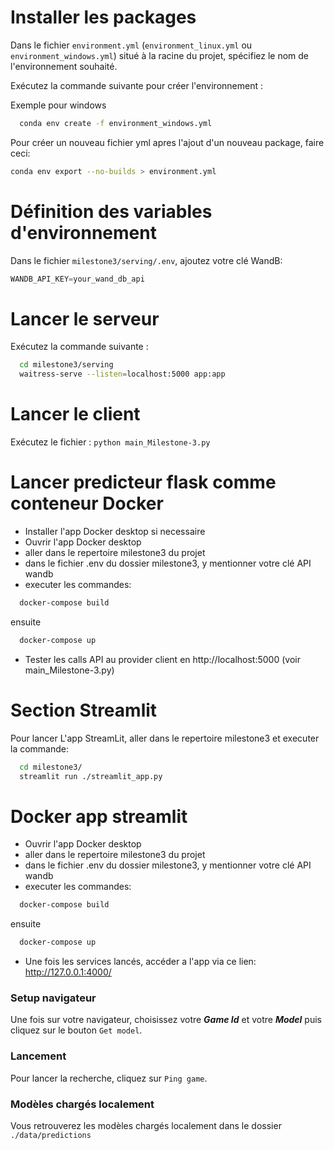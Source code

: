 # Installer les packages

Dans le fichier `environment.yml` (`environment_linux.yml` ou `environment_windows.yml`) situé à la racine du projet, spécifiez le nom de l'environnement souhaité.

Exécutez la commande suivante pour créer l'environnement :

Exemple pour windows
```bash
  conda env create -f environment_windows.yml
```

Pour créer un nouveau fichier yml apres l'ajout d'un nouveau package, faire ceci:

```bash
conda env export --no-builds > environment.yml
```

# Définition des variables d'environnement

Dans le fichier `milestone3/serving/.env`, ajoutez votre clé WandB: 

```python
WANDB_API_KEY=your_wand_db_api
```

# Lancer le serveur

Exécutez la commande suivante :
```bash
  cd milestone3/serving
  waitress-serve --listen=localhost:5000 app:app
```

# Lancer le client

Exécutez le fichier : `python main_Milestone-3.py` 

# Lancer predicteur flask comme conteneur Docker

- Installer l'app Docker desktop si necessaire
- Ouvrir l'app Docker desktop
- aller dans le repertoire milestone3 du projet
- dans le fichier .env du dossier milestone3, y mentionner votre clé API wandb
- executer les commandes:
```bash
  docker-compose build
```
ensuite

```bash
  docker-compose up
```

- Tester les calls API au provider client en http://localhost:5000 (voir main_Milestone-3.py) 


# Section Streamlit 

Pour lancer L'app StreamLit, aller dans le repertoire milestone3 et executer la commande:

```bash
  cd milestone3/
  streamlit run ./streamlit_app.py
```

# Docker app streamlit

- Ouvrir l'app Docker desktop
- aller dans le repertoire milestone3 du projet
- dans le fichier .env du dossier milestone3, y mentionner votre clé API wandb
- executer les commandes:
```bash
  docker-compose build
```
ensuite

```bash
  docker-compose up
```

- Une fois les services lancés, accéder a l'app via ce lien: http://127.0.0.1:4000/ 



### Setup navigateur

Une fois sur votre navigateur, choisissez votre ***Game Id*** et votre ***Model*** puis cliquez sur le bouton `Get model`.

### Lancement

Pour lancer la recherche, cliquez sur `Ping game`.

### Modèles chargés localement

Vous retrouverez les modèles chargés localement dans le dossier `./data/predictions` 

